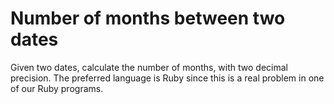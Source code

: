 # Number of months between two dates
Given two dates, calculate the number of months, with two decimal precision. The preferred language is Ruby since this is a real problem in one of our Ruby programs.
